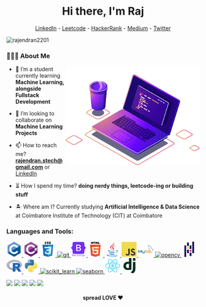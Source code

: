 <h1 align="center">Hi there, I'm Raj</h1>
<!--- Adding Header Elements -->

<p align="center">
  <a href="https://www.linkedin.com/in/rajendran-s-02b222270/">LinkedIn</a> - 
  <a href="https://www.leetcode.com/rajendran2201" target="blank">Leetcode</a> -
  <a href="https://www.hackerrank.com/profile/asrajendrayadav" target="blank">HackerRank</a> -
  <a href="https://medium.com/@asrajendrayadav" target="blank">Medium</a> -
  <a href="https://x.com/rajastwt" target="blank">Twitter</a> 
  


<p align="left"> <img src="https://komarev.com/ghpvc/?username=rajendran2201&label=Profile%20views&color=0e75b6&style=flat" alt="rajendran2201" /> </p>
<h3>👨🏻‍💻 About Me</h3><img src="https://github.com/Rajendran2201/Rajendran2201/blob/main/Assets/illustration.png" min-width="300px" max-width="300px" width="350px" align="right"> 

- 🌱 I’m a student currently learning **Machine Learning, alongside Fullstack Development**

- 👯 I’m looking to collaborate on **Machine Learning Projects**

- 📫 How to reach me? **rajendran.stech@gmail.com** or <a href="https://www.linkedin.com/in/rajendran-s-02b222270/">LinkedIn</a>
  
- ⏳ How I spend my time? **doing nerdy things, leetcode-ing or building stuff**
- 🏝️ Where am I?  Currently studying **Artificial Intelligence & Data Science** at Coimbatore Institute of Technology (CIT) at Coimbatore


<h3 align="left">Languages and Tools:</h3>
<p align="left"> <a href="https://www.cprogramming.com/" target="_blank" rel="noreferrer"> <img src="https://raw.githubusercontent.com/devicons/devicon/master/icons/c/c-original.svg" alt="c" width="40" height="40"/> </a> <a href="https://www.w3schools.com/cs/" target="_blank" rel="noreferrer"> <img src="https://raw.githubusercontent.com/devicons/devicon/master/icons/csharp/csharp-original.svg" alt="csharp" width="40" height="40"/> </a> <a href="https://www.w3schools.com/css/" target="_blank" rel="noreferrer"> <img src="https://raw.githubusercontent.com/devicons/devicon/master/icons/css3/css3-original-wordmark.svg" alt="css3" width="40" height="40"/> </a> <a href="https://git-scm.com/" target="_blank" rel="noreferrer"> <img src="https://www.vectorlogo.zone/logos/git-scm/git-scm-icon.svg" alt="git" width="40" height="40"/> </a> <a href="https://getbootstrap.com" target="_blank" rel="noreferrer"> <img src="https://raw.githubusercontent.com/devicons/devicon/master/icons/bootstrap/bootstrap-plain-wordmark.svg" alt="bootstrap" width="40" height="40"/> </a> <a href="https://www.w3.org/html/" target="_blank" rel="noreferrer"> <img src="https://raw.githubusercontent.com/devicons/devicon/master/icons/html5/html5-original-wordmark.svg" alt="html5" width="40" height="40"/> </a> <a href="https://www.java.com" target="_blank" rel="noreferrer"> <img src="https://raw.githubusercontent.com/devicons/devicon/master/icons/java/java-original.svg" alt="java" width="40" height="40"/> </a> <a href="https://developer.mozilla.org/en-US/docs/Web/JavaScript" target="_blank" rel="noreferrer"> <img src="https://raw.githubusercontent.com/devicons/devicon/master/icons/javascript/javascript-original.svg" alt="javascript" width="40" height="40"/> </a> <a href="https://www.mysql.com/" target="_blank" rel="noreferrer"> <img src="https://raw.githubusercontent.com/devicons/devicon/master/icons/mysql/mysql-original-wordmark.svg" alt="mysql" width="40" height="40"/> </a> <a href="https://opencv.org/" target="_blank" rel="noreferrer"> <img src="https://www.vectorlogo.zone/logos/opencv/opencv-icon.svg" alt="opencv" width="40" height="40"/> </a> <a href="https://pandas.pydata.org/" target="_blank" rel="noreferrer"> <img src="https://raw.githubusercontent.com/devicons/devicon/2ae2a900d2f041da66e950e4d48052658d850630/icons/pandas/pandas-original.svg" alt="pandas" width="40" height="40"/> </a> 
<a href="https://www.r-project.org/" target="_blank" rel="noreferrer"><img src="https://raw.githubusercontent.com/devicons/devicon/master/icons/r/r-original.svg" alt="R" width="40" height="40"/> </a>
<a href="https://www.python.org" target="_blank" rel="noreferrer"> <img src="https://raw.githubusercontent.com/devicons/devicon/master/icons/python/python-original.svg" alt="python" width="40" height="40"/> </a> <a href="https://scikit-learn.org/" target="_blank" rel="noreferrer"> <img src="https://upload.wikimedia.org/wikipedia/commons/0/05/Scikit_learn_logo_small.svg" alt="scikit_learn" width="40" height="40"/> </a> <a href="https://seaborn.pydata.org/" target="_blank" rel="noreferrer"> <img src="https://seaborn.pydata.org/_images/logo-mark-lightbg.svg" alt="seaborn" width="40" height="40"/> </a> 
 <a href="https://react.dev/" target="_blank" rel="noreferrer"> 
    <img src="https://raw.githubusercontent.com/devicons/devicon/master/icons/react/react-original.svg" alt="react" width="40" height="40"/> 
  </a>
  <a href="https://www.djangoproject.com/" target="_blank" rel="noreferrer"> 
    <img src="https://raw.githubusercontent.com/devicons/devicon/master/icons/django/django-plain.svg" alt="django" width="40" height="40"/> 
  </a>

  </a>
</p>

<!--- 2nd Section on GitHub Analytics -->


<!---<h3 align="left"><b>⚙️GitHub Analytics</b></h3> --->


[![](https://raw.githubusercontent.com/Rajendran2201/GitHub-summary-cards/master/profile-summary-card-output/aura/0-profile-details.svg)](https://github.com/vn7n24fzkq/github-profile-summary-cards)
[![](https://raw.githubusercontent.com/Rajendran2201/GitHub-summary-cards/master/profile-summary-card-output/aura/1-repos-per-language.svg)](https://github.com/vn7n24fzkq/github-profile-summary-cards) [![](https://raw.githubusercontent.com/Rajendran2201/GitHub-summary-cards/master/profile-summary-card-output/aura/2-most-commit-language.svg)](https://github.com/vn7n24fzkq/github-profile-summary-cards)
[![](https://raw.githubusercontent.com/Rajendran2201/GitHub-summary-cards/master/profile-summary-card-output/aura/3-stats.svg)](https://github.com/vn7n24fzkq/github-profile-summary-cards) [![](https://raw.githubusercontent.com/Rajendran2201/GitHub-summary-cards/master/profile-summary-card-output/aura/4-productive-time.svg)](https://github.com/vn7n24fzkq/github-profile-summary-cards)


 
<div align="center">


#### spread LOVE ❤️ 
</div>

     

